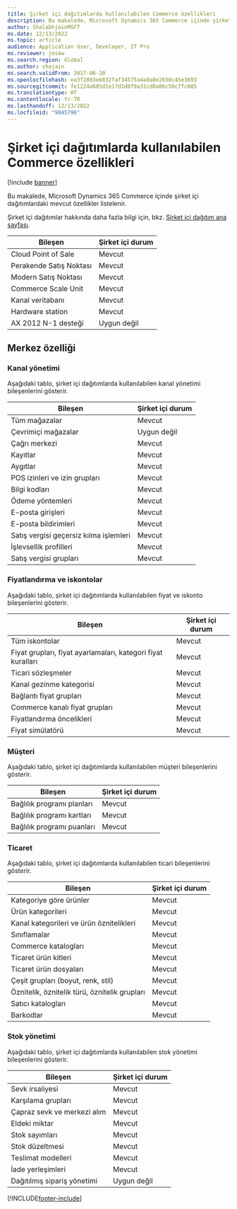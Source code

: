 ```yaml
---
title: Şirket içi dağıtımlarda kullanılabilen Commerce özellikleri
description: Bu makalede, Microsoft Dynamics 365 Commerce içinde şirket içi dağıtımlardaki mevcut özellikler listelenir.
author: ShalabhjainMSFT
ms.date: 12/13/2022
ms.topic: article
audience: Application User, Developer, IT Pro
ms.reviewer: josaw
ms.search.region: Global
ms.author: shajain
ms.search.validFrom: 2017-06-20
ms.openlocfilehash: ea3f2803eb832faf34575a4a0a8e2650c45e3693
ms.sourcegitcommit: fe1224a685d1e17d1d8f9a31cd0a06c58c7fc605
ms.translationtype: HT
ms.contentlocale: tr-TR
ms.lasthandoff: 12/13/2022
ms.locfileid: "9845796"
---
```

# <a name="commerce-capabilities-that-are-available-in-on-premises-deployments"></a>Şirket içi dağıtımlarda kullanılabilen Commerce özellikleri

[!include [banner](includes/banner.md)]

Bu makalede, Microsoft Dynamics 365 Commerce içinde şirket içi dağıtımlardaki mevcut özellikler listelenir.

Şirket içi dağıtımlar hakkında daha fazla bilgi için, bkz. [Şirket içi dağıtım ana sayfası](../fin-ops-core/dev-itpro/deployment/on-premises-deployment-landing-page.md).

| Bileşen            | Şirket içi durum |
| -------------------- | ------------------ |
| Cloud Point of Sale  | Mevcut          |
| Perakende Satış Noktası | Mevcut          |
| Modern Satış Noktası | Mevcut          |
| Commerce Scale Unit  | Mevcut          |
| Kanal veritabanı     | Mevcut          |
| Hardware station     | Mevcut          |
| AX 2012 N-1 desteği  | Uygun değil      |

## <a name="head-office-capability"></a>Merkez özelliği

### <a name="channel-management"></a>Kanal yönetimi

Aşağıdaki tablo, şirket içi dağıtımlarda kullanılabilen kanal yönetimi bileşenlerini gösterir.

| Bileşen                             | Şirket içi durum |
|---------------------------------------|--------------------|
| Tüm mağazalar                            | Mevcut          |
| Çevrimiçi mağazalar                         | Uygun değil      |
| Çağrı merkezi                           | Mevcut          |
| Kayıtlar                             | Mevcut          |
| Aygıtlar                               | Mevcut          |
| POS izinleri ve izin grupları | Mevcut          |
| Bilgi kodları                            | Mevcut          |
| Ödeme yöntemleri                       | Mevcut          |
| E-posta girişleri                        | Mevcut          |
| E-posta bildirimleri                   | Mevcut          |
| Satış vergisi geçersiz kılma işlemleri                   | Mevcut          |
| İşlevsellik profilleri                | Mevcut          |
| Satış vergisi grupları                      | Mevcut          |

### <a name="pricing-and-discounts"></a>Fiyatlandırma ve iskontolar

Aşağıdaki tablo, şirket içi dağıtımlarda kullanılabilen fiyat ve iskonto bileşenlerini gösterir.

| Bileşen                                             | Şirket içi durum |
|-------------------------------------------------------|--------------------|
| Tüm iskontolar                                         | Mevcut          |
| Fiyat grupları, fiyat ayarlamaları, kategori fiyat kuralları | Mevcut          |
| Ticari sözleşmeler                                      | Mevcut          |
| Kanal gezinme kategorisi                           | Mevcut          |
| Bağlantı fiyat grupları                              | Mevcut          |
| Commerce kanalı fiyat grupları                         | Mevcut          |
| Fiyatlandırma öncelikleri                                    | Mevcut          |
| Fiyat simülatörü                                       | Mevcut          |

### <a name="customer"></a>Müşteri

Aşağıdaki tablo, şirket içi dağıtımlarda kullanılabilen müşteri bileşenlerini gösterir.

| Bileşen       | Şirket içi durum |
|-----------------|--------------------|
| Bağlılık programı planları | Mevcut          |
| Bağlılık programı kartları   | Mevcut          |
| Bağlılık programı puanları  | Mevcut          |

### <a name="merchandising"></a>Ticaret

Aşağıdaki tablo, şirket içi dağıtımlarda kullanılabilen ticari bileşenlerini gösterir.

| Bileşen                                   | Şirket içi durum |
|---------------------------------------------|--------------------|
| Kategoriye göre ürünler                        | Mevcut          |
| Ürün kategorileri                          | Mevcut          |
| Kanal kategorileri ve ürün öznitelikleri   | Mevcut          |
| Sınıflamalar                                 | Mevcut          |
| Commerce katalogları                           | Mevcut          |
| Ticaret ürün kitleri                       | Mevcut          |
| Ticaret ürün dosyaları                      | Mevcut          |
| Çeşit grupları (boyut, renk, stil)         | Mevcut          |
| Öznitelik, öznitelik türü, öznitelik grupları | Mevcut          |
| Satıcı katalogları                             | Mevcut          |
| Barkodlar                                   | Mevcut          |

### <a name="inventory-management"></a>Stok yönetimi

Aşağıdaki tablo, şirket içi dağıtımlarda kullanılabilen stok yönetimi bileşenlerini gösterir.

| Bileşen                      | Şirket içi durum |
|--------------------------------|--------------------|
| Sevk irsaliyesi                   | Mevcut          |
| Karşılama grupları              | Mevcut          |
| Çapraz sevk ve merkezi alım | Mevcut          |
| Eldeki miktar                    | Mevcut          |
| Stok sayımları                   | Mevcut          |
| Stok düzeltmesi           | Mevcut          |
| Teslimat modelleri             | Mevcut          |
| İade yerleşimleri               | Mevcut          |
| Dağıtılmış sipariş yönetimi   | Uygun değil      |


[!INCLUDE[footer-include](../includes/footer-banner.md)]
